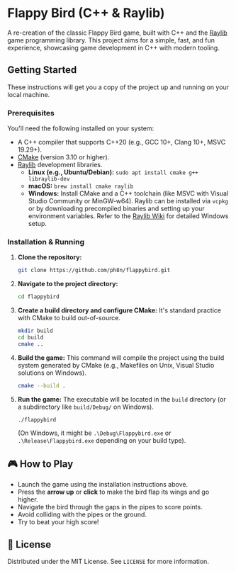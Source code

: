 # Flappy Bird (C++ & Raylib)

A re-creation of the classic Flappy Bird game, built with C++ and the [Raylib](https://www.raylib.com/) game programming library. This project aims for a simple, fast, and fun experience, showcasing game development in C++ with modern tooling.

## Getting Started

These instructions will get you a copy of the project up and running on your local machine.

### Prerequisites

You'll need the following installed on your system:

* A C++ compiler that supports C++20 (e.g., GCC 10+, Clang 10+, MSVC 19.29+).
* [CMake](https://cmake.org/download/) (version 3.10 or higher).
* [Raylib](https://www.raylib.com/index.html#download) development libraries.
  * **Linux (e.g., Ubuntu/Debian):** `sudo apt install cmake g++ libraylib-dev`
  * **macOS:** `brew install cmake raylib`
  * **Windows:** Install CMake and a C++ toolchain (like MSVC with Visual Studio Community or MinGW-w64). Raylib can be installed via `vcpkg` or by downloading precompiled binaries and setting up your environment variables. Refer to the [Raylib Wiki](https://github.com/raysan5/raylib/wiki/Setup-build-environment) for detailed Windows setup.

### Installation & Running

1. **Clone the repository:**

    ```bash
    git clone https://github.com/ph8n/flappybird.git
    ```

2. **Navigate to the project directory:**

    ```bash
    cd flappybird
    ```

3. **Create a build directory and configure CMake:**
    It's standard practice with CMake to build out-of-source.

    ```bash
    mkdir build
    cd build
    cmake ..
    ```

4. **Build the game:**
    This command will compile the project using the build system generated by CMake (e.g., Makefiles on Unix, Visual Studio solutions on Windows).

    ```bash
    cmake --build .
    ```

5. **Run the game:**
    The executable will be located in the `build` directory (or a subdirectory like `build/Debug/` on Windows).

    ```bash
    ./flappybird
    ```

    (On Windows, it might be `.\Debug\Flappybird.exe` or `.\Release\Flappybird.exe` depending on your build type).

## 🎮 How to Play

* Launch the game using the installation instructions above.
* Press the **arrow up** or **click** to make the bird flap its wings and go higher.
* Navigate the bird through the gaps in the pipes to score points.
* Avoid colliding with the pipes or the ground.
* Try to beat your high score!

## 📄 License

Distributed under the MIT License. See `LICENSE` for more information.
